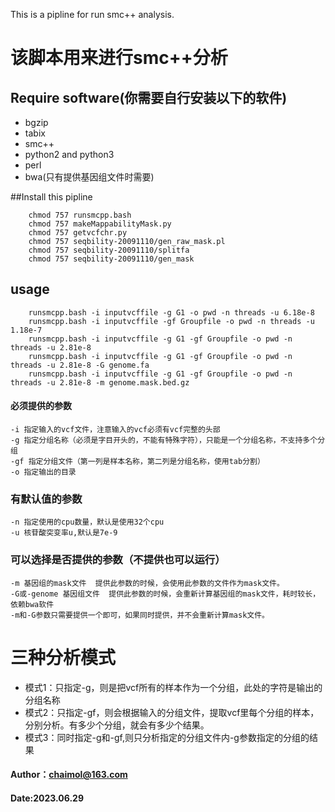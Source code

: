 This is a pipline for run smc++ analysis.
# 该脚本用来进行smc++分析

## Require software(你需要自行安装以下的软件)
- bgzip
- tabix
- smc++
- python2 and python3
- perl
- bwa(只有提供基因组文件时需要)

##Install this pipline
```
	chmod 757 runsmcpp.bash
	chmod 757 makeMappabilityMask.py
	chmod 757 getvcfchr.py
	chmod 757 seqbility-20091110/gen_raw_mask.pl
	chmod 757 seqbility-20091110/splitfa
	chmod 757 seqbility-20091110/gen_mask
```
## usage
```
	runsmcpp.bash -i inputvcffile -g G1 -o pwd -n threads -u 6.18e-8
	runsmcpp.bash -i inputvcffile -gf Groupfile -o pwd -n threads -u 1.18e-7
	runsmcpp.bash -i inputvcffile -g G1 -gf Groupfile -o pwd -n threads -u 2.81e-8
	runsmcpp.bash -i inputvcffile -g G1 -gf Groupfile -o pwd -n threads -u 2.81e-8 -G genome.fa
	runsmcpp.bash -i inputvcffile -g G1 -gf Groupfile -o pwd -n threads -u 2.81e-8 -m genome.mask.bed.gz
```
#### 必须提供的参数
	-i 指定输入的vcf文件，注意输入的vcf必须有vcf完整的头部
	-g 指定分组名称（必须是字目开头的，不能有特殊字符），只能是一个分组名称，不支持多个分组
	-gf 指定分组文件（第一列是样本名称，第二列是分组名称，使用tab分割）
	-o 指定输出的目录
	
### 有默认值的参数
	-n 指定使用的cpu数量，默认是使用32个cpu
	-u 核苷酸突变率u,默认是7e-9
	
### 可以选择是否提供的参数（不提供也可以运行）
	-m 基因组的mask文件  提供此参数的时候，会使用此参数的文件作为mask文件。
	-G或-genome 基因组文件  提供此参数的时候，会重新计算基因组的mask文件，耗时较长，依赖bwa软件
	-m和-G参数只需要提供一个即可，如果同时提供，并不会重新计算mask文件。


# 三种分析模式
- 模式1：只指定-g，则是把vcf所有的样本作为一个分组，此处的字符是输出的分组名称
- 模式2：只指定-gf，则会根据输入的分组文件，提取vcf里每个分组的样本，分别分析。有多少个分组，就会有多少个结果。
- 模式3：同时指定-g和-gf,则只分析指定的分组文件内-g参数指定的分组的结果

#### Author：chaimol@163.com
#### Date:2023.06.29
